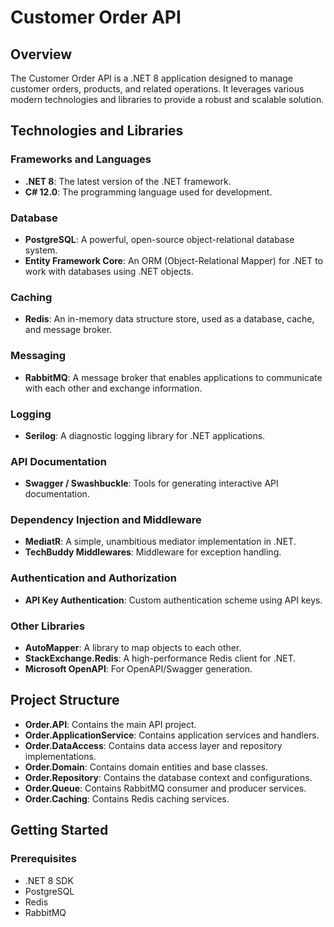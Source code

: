 # Customer Order API

## Overview
The Customer Order API is a .NET 8 application designed to manage customer orders, products, and related operations. It leverages various modern technologies and libraries to provide a robust and scalable solution.

## Technologies and Libraries

### Frameworks and Languages
- **.NET 8**: The latest version of the .NET framework.
- **C# 12.0**: The programming language used for development.

### Database
- **PostgreSQL**: A powerful, open-source object-relational database system.
- **Entity Framework Core**: An ORM (Object-Relational Mapper) for .NET to work with databases using .NET objects.

### Caching
- **Redis**: An in-memory data structure store, used as a database, cache, and message broker.

### Messaging
- **RabbitMQ**: A message broker that enables applications to communicate with each other and exchange information.

### Logging
- **Serilog**: A diagnostic logging library for .NET applications.

### API Documentation
- **Swagger / Swashbuckle**: Tools for generating interactive API documentation.

### Dependency Injection and Middleware
- **MediatR**: A simple, unambitious mediator implementation in .NET.
- **TechBuddy Middlewares**: Middleware for exception handling.

### Authentication and Authorization
- **API Key Authentication**: Custom authentication scheme using API keys.

### Other Libraries
- **AutoMapper**: A library to map objects to each other.
- **StackExchange.Redis**: A high-performance Redis client for .NET.
- **Microsoft OpenAPI**: For OpenAPI/Swagger generation.

## Project Structure
- **Order.API**: Contains the main API project.
- **Order.ApplicationService**: Contains application services and handlers.
- **Order.DataAccess**: Contains data access layer and repository implementations.
- **Order.Domain**: Contains domain entities and base classes.
- **Order.Repository**: Contains the database context and configurations.
- **Order.Queue**: Contains RabbitMQ consumer and producer services.
- **Order.Caching**: Contains Redis caching services.

## Getting Started

### Prerequisites
- .NET 8 SDK
- PostgreSQL
- Redis
- RabbitMQ
    
